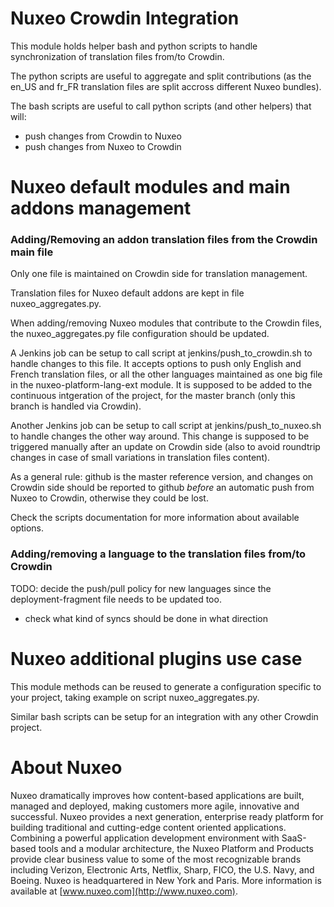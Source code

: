 # Nuxeo Crowdin Integration

This module holds helper bash and python scripts to handle
synchronization of translation files from/to Crowdin.

The python scripts are useful to aggregate and split contributions (as
the en_US and fr_FR translation files are split accross different
Nuxeo bundles).

The bash scripts are useful to call python scripts (and other helpers)
that will:
- push changes from Crowdin to Nuxeo
- push changes from Nuxeo to Crowdin

# Nuxeo default modules and main addons management

### Adding/Removing an addon translation files from the Crowdin main file

Only one file is maintained on Crowdin side for translation management.

Translation files for Nuxeo default addons are kept in file
nuxeo_aggregates.py.

When adding/removing Nuxeo modules that contribute to the Crowdin
files, the nuxeo_aggregates.py file configuration should be updated.

A Jenkins job can be setup to call script at
jenkins/push_to_crowdin.sh to handle changes to this file. It accepts
options to push only English and French translation files, or all the
other languages maintained as one big file in the
nuxeo-platform-lang-ext module. It is supposed to be added to the
continuous intgeration of the project, for the master branch (only
this branch is handled via Crowdin).

Another Jenkins job can be setup to call script at
jenkins/push_to_nuxeo.sh to handle changes the other way around. This
change is supposed to be triggered manually after an update on Crowdin
side (also to avoid roundtrip changes in case of small variations in
translation files content).

As a general rule: github is the master reference version, and changes
on Crowdin side should be reported to github *before* an automatic
push from Nuxeo to Crowdin, otherwise they could be lost.

Check the scripts documentation for more information about available
options.

### Adding/removing a language to the translation files from/to Crowdin


TODO: decide the push/pull policy for new languages since the
deployment-fragment file needs to be updated too.

+ check what kind of syncs should be done in what direction


# Nuxeo additional plugins use case

This module methods can be reused to generate a configuration specific
to your project, taking example on script nuxeo_aggregates.py.

Similar bash scripts can be setup for an integration with any other
Crowdin project.

# About Nuxeo

Nuxeo dramatically improves how content-based applications are built, managed and deployed, making customers more agile, innovative and successful. Nuxeo provides a next generation, enterprise ready platform for building traditional and cutting-edge content oriented applications. Combining a powerful application development environment with SaaS-based tools and a modular architecture, the Nuxeo Platform and Products provide clear business value to some of the most recognizable brands including Verizon, Electronic Arts, Netflix, Sharp, FICO, the U.S. Navy, and Boeing. Nuxeo is headquartered in New York and Paris. More information is available at [www.nuxeo.com](http://www.nuxeo.com).
